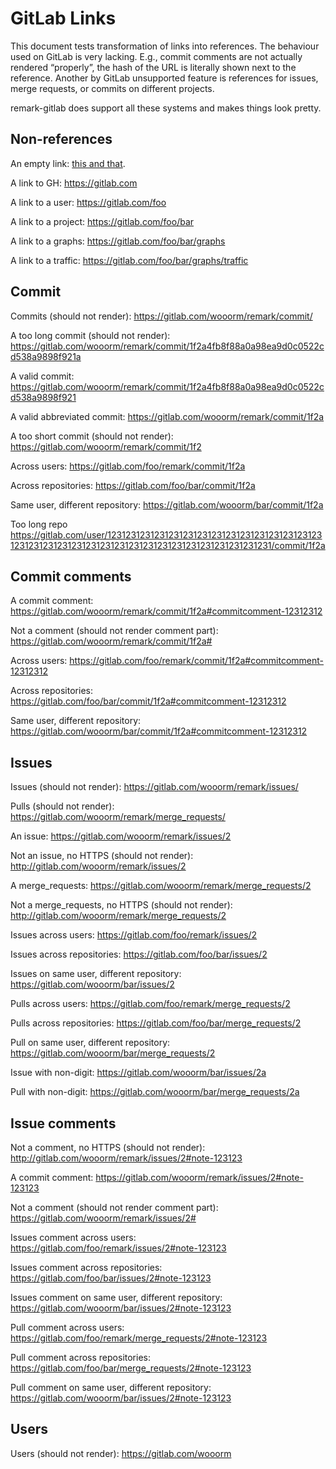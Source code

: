 # GitLab Links

This document tests transformation of links into references.
The behaviour used on GitLab is very lacking. E.g., commit comments
are not actually rendered “properly”, the hash of the URL is literally
shown next to the reference. Another by GitLab unsupported feature is
references for issues, merge requests, or commits on different projects.

remark-gitlab does support all these systems and makes things look
pretty.

## Non-references

An empty link: [this and that]().

A link to GH:
<https://gitlab.com>

A link to a user:
<https://gitlab.com/foo>

A link to a project:
<https://gitlab.com/foo/bar>

A link to a graphs:
<https://gitlab.com/foo/bar/graphs>

A link to a traffic:
<https://gitlab.com/foo/bar/graphs/traffic>

## Commit

Commits (should not render):
<https://gitlab.com/wooorm/remark/commit/>

A too long commit (should not render):
<https://gitlab.com/wooorm/remark/commit/1f2a4fb8f88a0a98ea9d0c0522cd538a9898f921a>

A valid commit:
<https://gitlab.com/wooorm/remark/commit/1f2a4fb8f88a0a98ea9d0c0522cd538a9898f921>

A valid abbreviated commit:
<https://gitlab.com/wooorm/remark/commit/1f2a>

A too short commit (should not render):
<https://gitlab.com/wooorm/remark/commit/1f2>

Across users:
<https://gitlab.com/foo/remark/commit/1f2a>

Across repositories:
<https://gitlab.com/foo/bar/commit/1f2a>

Same user, different repository:
<https://gitlab.com/wooorm/bar/commit/1f2a>

Too long repo
<https://gitlab.com/user/1231231231231231231231231231231231231231231231231231231231231231231231231231231231231231231231231231/commit/1f2a>

## Commit comments

A commit comment:
<https://gitlab.com/wooorm/remark/commit/1f2a#commitcomment-12312312>

Not a comment (should not render comment part):
<https://gitlab.com/wooorm/remark/commit/1f2a#>

Across users:
<https://gitlab.com/foo/remark/commit/1f2a#commitcomment-12312312>

Across repositories:
<https://gitlab.com/foo/bar/commit/1f2a#commitcomment-12312312>

Same user, different repository:
<https://gitlab.com/wooorm/bar/commit/1f2a#commitcomment-12312312>

## Issues

Issues (should not render):
<https://gitlab.com/wooorm/remark/issues/>

Pulls (should not render):
<https://gitlab.com/wooorm/remark/merge_requests/>

An issue:
<https://gitlab.com/wooorm/remark/issues/2>

Not an issue, no HTTPS (should not render):
<http://gitlab.com/wooorm/remark/issues/2>

A merge_requests:
<https://gitlab.com/wooorm/remark/merge_requests/2>

Not a merge_requests, no HTTPS (should not render):
<http://gitlab.com/wooorm/remark/merge_requests/2>

Issues across users:
<https://gitlab.com/foo/remark/issues/2>

Issues across repositories:
<https://gitlab.com/foo/bar/issues/2>

Issues on same user, different repository:
<https://gitlab.com/wooorm/bar/issues/2>

Pulls across users:
<https://gitlab.com/foo/remark/merge_requests/2>

Pulls across repositories:
<https://gitlab.com/foo/bar/merge_requests/2>

Pull on same user, different repository:
<https://gitlab.com/wooorm/bar/merge_requests/2>

Issue with non-digit:
<https://gitlab.com/wooorm/bar/issues/2a>

Pull with non-digit:
<https://gitlab.com/wooorm/bar/merge_requests/2a>

## Issue comments

Not a comment, no HTTPS (should not render):
<http://gitlab.com/wooorm/remark/issues/2#note-123123>

A commit comment:
<https://gitlab.com/wooorm/remark/issues/2#note-123123>

Not a comment (should not render comment part):
<https://gitlab.com/wooorm/remark/issues/2#>

Issues comment across users:
<https://gitlab.com/foo/remark/issues/2#note-123123>

Issues comment across repositories:
<https://gitlab.com/foo/bar/issues/2#note-123123>

Issues comment on same user, different repository:
<https://gitlab.com/wooorm/bar/issues/2#note-123123>

Pull comment across users:
<https://gitlab.com/foo/remark/merge_requests/2#note-123123>

Pull comment across repositories:
<https://gitlab.com/foo/bar/merge_requests/2#note-123123>

Pull comment on same user, different repository:
<https://gitlab.com/wooorm/bar/issues/2#note-123123>

## Users

Users (should not render):
<https://gitlab.com/wooorm>
